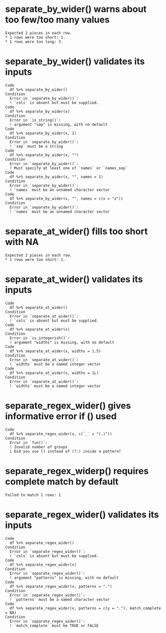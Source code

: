 # separate_by_wider() warns about too few/too many values

    Expected 2 pieces in each row.
    * 1 rows were too short: 1.
    * 1 rows were too long: 3.

# separate_by_wider() validates its inputs

    Code
      df %>% separate_by_wider()
    Condition
      Error in `separate_by_wider()`:
      ! `cols` is absent but must be supplied.
    Code
      df %>% separate_by_wider(x)
    Condition
      Error in `is_string()`:
      ! argument "sep" is missing, with no default
    Code
      df %>% separate_by_wider(x, 1)
    Condition
      Error in `separate_by_wider()`:
      ! `sep` must be a string
    Code
      df %>% separate_by_wider(x, "")
    Condition
      Error in `separate_by_wider()`:
      ! Must specify at least one of `names` or `names_sep`
    Code
      df %>% separate_by_wider(x, "", names = 1)
    Condition
      Error in `separate_by_wider()`:
      ! `names` must be an unnamed character vector
    Code
      df %>% separate_by_wider(x, "", names = c(x = "x"))
    Condition
      Error in `separate_by_wider()`:
      ! `names` must be an unnamed character vector

# separate_at_wider() fills too short with NA

    Expected 2 pieces in each row.
    * 1 rows were too short: 1.

# separate_at_wider() validates its inputs

    Code
      df %>% separate_at_wider()
    Condition
      Error in `separate_at_wider()`:
      ! `cols` is absent but must be supplied.
    Code
      df %>% separate_at_wider(x)
    Condition
      Error in `is_integerish()`:
      ! argument "widths" is missing, with no default
    Code
      df %>% separate_at_wider(x, widths = 1.5)
    Condition
      Error in `separate_at_wider()`:
      ! `widths` must be a named integer vector
    Code
      df %>% separate_at_wider(x, widths = 1L)
    Condition
      Error in `separate_at_wider()`:
      ! `widths` must be a named integer vector

# separate_regex_wider() gives informative error if () used

    Code
      df %>% separate_regex_wider(x, c(`_` = "(.)"))
    Condition
      Error in `fun()`:
      ! Invalid number of groups
      i Did you use () instead of (?:) inside a pattern?

# separate_regex_widerp() requires complete match by default

    Failed to match 1 rows: 1

# separate_regex_wider() validates its inputs

    Code
      df %>% separate_regex_wider()
    Condition
      Error in `separate_regex_wider()`:
      ! `cols` is absent but must be supplied.
    Code
      df %>% separate_regex_wider(x)
    Condition
      Error in `separate_regex_wider()`:
      ! argument "patterns" is missing, with no default
    Code
      df %>% separate_regex_wider(x, patterns = ".")
    Condition
      Error in `separate_regex_wider()`:
      ! `patterns` must be a named character vector
    Code
      df %>% separate_regex_wider(x, patterns = c(y = "."), match_complete = NA)
    Condition
      Error in `separate_regex_wider()`:
      ! `match_complete` must be TRUE or FALSE

